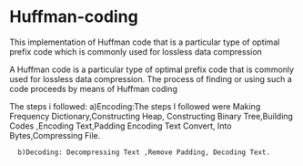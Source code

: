 # Huffman-coding
This implementation of Huffman code that is a particular type of optimal prefix code which is commonly used for lossless data compression

A Huffman code is a particular type of optimal prefix code that is commonly used for lossless data compression. The process of finding or using such a code proceeds by means of Huffman coding

The steps i followed:
      a)Encoding:The steps I followed were Making Frequency Dictionary,Constructing Heap, Constructing Binary Tree,Building Codes ,Encoding Text,Padding Encoding Text Convert,                                     Into Bytes,Compressing File.
      
      b)Decoding: Decompressing Text ,Remove Padding, Decoding Text.
